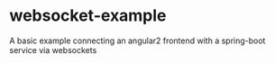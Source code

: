 # websocket-example
A basic example connecting an angular2 frontend with a spring-boot service via websockets
